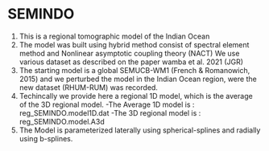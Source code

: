 # SEMINDO
1) This is a regional tomographic model of the Indian Ocean 
2) The model was built using hybrid method consist of spectral element method and Nonlinear asymptotic coupling theory (NACT)
We use various dataset as described on the paper wamba et al. 2021 (JGR)
3) The starting model is a global SEMUCB-WM1 (French & Romanowich, 2015) and we perturbed the model in the Indian Ocean region, were
the new dataset (RHUM-RUM) was recorded.
4) Techincally we provide here a regional 1D model, which is the average of the 3D regional model.
  -The Average 1D model  is : reg_SEMINDO.model1D.dat
  -The 3D regional model is : reg_SEMINDO.model.A3d
5) The Model is parameterized laterally using spherical-splines and radially using b-splines.
